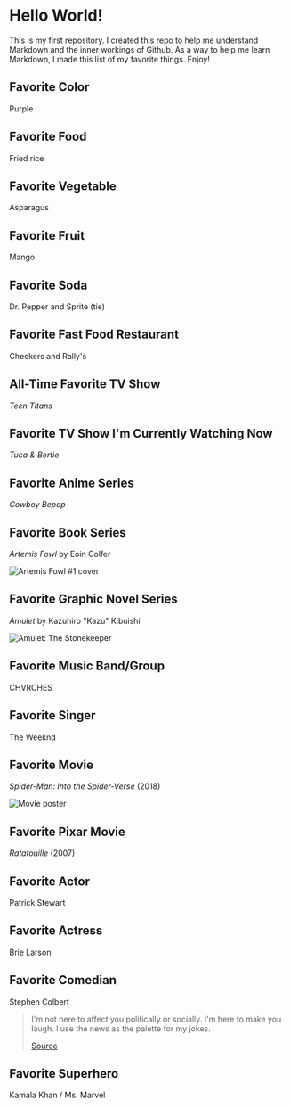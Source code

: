 # Hello World!

This is my first repository. I created this repo to help me understand Markdown and the inner workings of Github. As a way to help me learn Markdown, I made this list of my favorite things. Enjoy!

## Favorite Color

Purple

## Favorite Food

Fried rice

## Favorite Vegetable

Asparagus

## Favorite Fruit

Mango

## Favorite Soda

Dr. Pepper and Sprite (tie)

## Favorite Fast Food Restaurant

Checkers and Rally's

## All-Time Favorite TV Show

_Teen Titans_

## Favorite TV Show I'm Currently Watching Now

_Tuca & Bertie_

## Favorite Anime Series

_Cowboy Bepop_

## Favorite Book Series

_Artemis Fowl_ by Eoin Colfer

![Artemis Fowl #1 cover](https://vignette.wikia.nocookie.net/artemisfowl/images/3/37/Images-1.jpeg)

## Favorite Graphic Novel Series

_Amulet_ by Kazuhiro "Kazu" Kibuishi

![Amulet: The Stonekeeper](https://upload.wikimedia.org/wikipedia/en/5/5f/The_Stonekeeper.jpg)

## Favorite Music Band/Group

CHVRCHES

## Favorite Singer

The Weeknd

## Favorite Movie

_Spider-Man: Into the Spider-Verse_ (2018)

![Movie poster](https://upload.wikimedia.org/wikipedia/en/f/fa/Spider-Man_Into_the_Spider-Verse_poster.png)

## Favorite Pixar Movie

_Ratatouille_ (2007)

## Favorite Actor

Patrick Stewart

## Favorite Actress

Brie Larson

## Favorite Comedian

Stephen Colbert

> I'm not here to affect you politically or socially. I'm here to make you laugh. I use the news as the palette for my jokes.
>
> [Source](https://www.nj.com/entertainment/tv/2009/10/stephen_colbert_interview_s_pe.html)

## Favorite Superhero

Kamala Khan / Ms. Marvel
